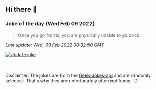 ## Hi there 👋

### Joke of the day (Wed Feb 09 2022)
<!-- joke -->
>Once you go Norris, you are physically unable to go back.
<!-- /joke -->

*Last update: Wed, 09 Feb 2022 00:32:50 GMT*

[![Update joke](https://github.com/nclskfm/nclskfm/actions/workflows/joke.yml/badge.svg)](https://github.com/nclskfm/nclskfm/actions/workflows/joke.yml)

<br><br>
Disclaimer: The jokes are from the [Geek-Jokes-api](https://github.com/sameerkumar18/geek-joke-api) and are randomly selected. That's why they are unfortunately often not funny. :D

